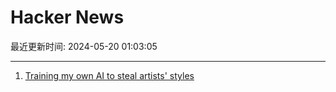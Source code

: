# Hacker News

最近更新时间: 2024-05-20 01:03:05

--- 
1. [Training my own AI to steal artists' styles](https://julienposture.substack.com/p/the-ai-doppelganger-experiment-part) 
